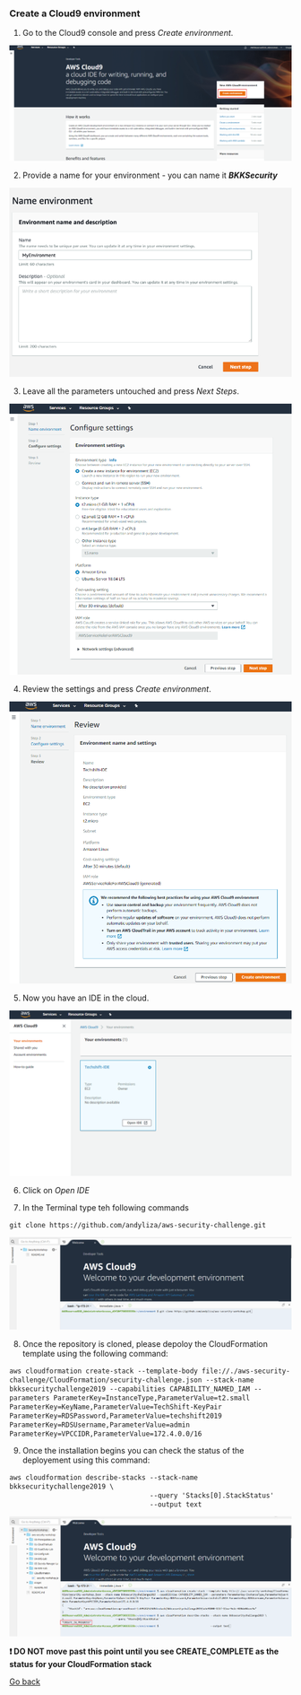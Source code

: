 ### Create a Cloud9 environment

1) Go to the Cloud9 console and press *Create environment*.

![prerequisites lab](images//1d057a6d465f25b6ff1842ee465ab08d.png)

2) Provide a name for your environment - you can name it ___BKKSecurity___

![images/](images/cloud9-environment-name.png)

3) Leave all the parameters untouched and press *Next Steps*.


![images/](images/bd9d46e5b0a0c7f7e0e405566a2a4806.png)


4) Review the settings and press *Create environment*.


![images/](images/09e18a38e2942abbedcfae852c057fb3.png)


5) Now you have an IDE in the cloud.


![images/](images/6bf8fc54f1f01e9eda93a8dc95f5dccd.png)

6) Click on *Open IDE*

7) In the Terminal type teh following commands

```
git clone https://github.com/andyliza/aws-security-challenge.git

```
![images/](images/clone.png)

8) Once the repository is cloned, please depoloy the CloudFormation template using the following command:

```
aws cloudformation create-stack --template-body file://./aws-security-challenge/CloudFormation/security-challenge.json --stack-name bkksecuritychallenge2019 --capabilities CAPABILITY_NAMED_IAM --parameters ParameterKey=InstanceType,ParameterValue=t2.small ParameterKey=KeyName,ParameterValue=TechShift-KeyPair ParameterKey=RDSPassword,ParameterValue=techshift2019 ParameterKey=RDSUsername,ParameterValue=admin ParameterKey=VPCCIDR,ParameterValue=172.4.0.0/16

```

9) Once the installation begins you can check the status of the deployement using this command:

```
aws cloudformation describe-stacks --stack-name bkksecuritychallenge2019 \
                                   --query 'Stacks[0].StackStatus'
                                   --output text
```

![images/](images/statuscheck.png)

 **:heavy_exclamation_mark: DO NOT move past this point until you see CREATE_COMPLETE as the status for your CloudFormation stack**

[Go back](../)
